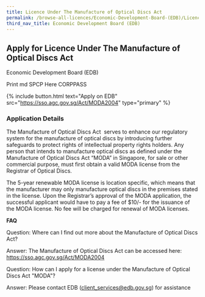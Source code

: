 ```yaml
---
title: Licence Under The Manufacture of Optical Discs Act
permalink: /browse-all-licences/Economic-Development-Board-(EDB)/Licence-Under-The-Manufacture-of-Optical-Discs-Act
third_nav_title: Economic Development Board (EDB)
---
```


## Apply for Licence Under The Manufacture of Optical Discs Act

Economic Development Board (EDB)

Print md SPCP Here CORPPASS

{% include button.html text="Apply on EDB" src="https://sso.agc.gov.sg/Act/MODA2004" type="primary" %}

### Application Details

<p>The Manufacture of Optical Discs Act &nbsp;serves to enhance our regulatory system for the manufacture of optical discs by introducing further safeguards to protect rights of intellectual property rights holders. Any person that intends to manufacture optical discs as defined under the Manufacture of Optical Discs Act &ldquo;MODA&rdquo; in Singapore, for sale or other commercial purpose, must first obtain a valid MODA license from the Registrar of Optical Discs.</p>
<p>The 5-year renewable MODA license is location specific, which means that the manufacturer may only manufacture optical discs in the premises stated in the license. Upon the Registrar&rsquo;s approval of the MODA application, the successful applicant would have to pay a fee of $10/- for the issuance of the MODA license. No fee will be charged for renewal of MODA licenses.</p>
<p><strong>FAQ</strong></p>
<p>Question: Where can I find out more about the Manufacture of Optical Discs Act?</p>
<p>Answer: The Manufacture of Optical Discs Act can be accessed here: <a href="https://sso.agc.gov.sg/Act/MODA2004" target="_blank" rel="noopener">https://sso.agc.gov.sg/Act/MODA2004</a></p>
<p>Question: How can I apply for a license under the Manufacture of Optical Discs Act "MODA"?</p>
<p>Answer: Please contact EDB (<a href="mailto:client_services@edb.gov.sg">client_services@edb.gov.sg</a>) for assistance</p>

